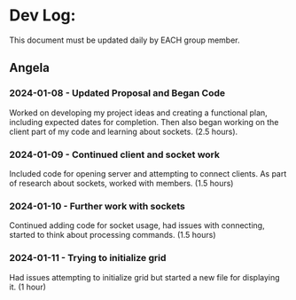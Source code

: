 # Dev Log:

This document must be updated daily by EACH group member.

## Angela

### 2024-01-08 - Updated Proposal and Began Code
Worked on developing my project ideas and creating a functional plan, including expected dates for completion. Then also began working on the client part of my code and learning about sockets. (2.5 hours).

### 2024-01-09 - Continued client and socket work
Included code for opening server and attempting to connect clients. As part of research about sockets, worked with members. (1.5 hours)

### 2024-01-10 - Further work with sockets
Continued adding code for socket usage, had issues with connecting, started to think about processing commands. (1.5 hours)

### 2024-01-11 - Trying to initialize grid
Had issues attempting to initialize grid but started a new file for displaying it. (1 hour)
